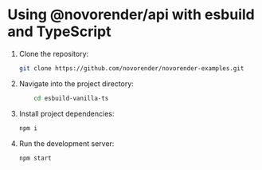 # Using @novorender/api with esbuild and TypeScript

1. Clone the repository:

    ```bash
    git clone https://github.com/novorender/novorender-examples.git
    ```

2. Navigate into the project directory:

    ```bash
        cd esbuild-vanilla-ts
    ```

3. Install project dependencies:

    ```bash
    npm i
    ```

4. Run the development server:

    ```bash
    npm start
    ```
